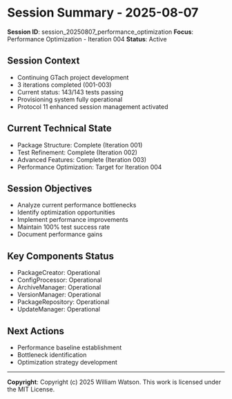 # Session Summary - 2025-08-07

**Session ID**: session_20250807_performance_optimization
**Focus**: Performance Optimization - Iteration 004
**Status**: Active

## Session Context
- Continuing GTach project development
- 3 iterations completed (001-003)
- Current status: 143/143 tests passing
- Provisioning system fully operational
- Protocol 11 enhanced session management activated

## Current Technical State
- Package Structure: Complete (Iteration 001)
- Test Refinement: Complete (Iteration 002) 
- Advanced Features: Complete (Iteration 003)
- Performance Optimization: Target for Iteration 004

## Session Objectives
- Analyze current performance bottlenecks
- Identify optimization opportunities
- Implement performance improvements
- Maintain 100% test success rate
- Document performance gains

## Key Components Status
- PackageCreator: Operational
- ConfigProcessor: Operational  
- ArchiveManager: Operational
- VersionManager: Operational
- PackageRepository: Operational
- UpdateManager: Operational

## Next Actions
- Performance baseline establishment
- Bottleneck identification
- Optimization strategy development

---

**Copyright**: Copyright (c) 2025 William Watson. This work is licensed under the MIT License.
